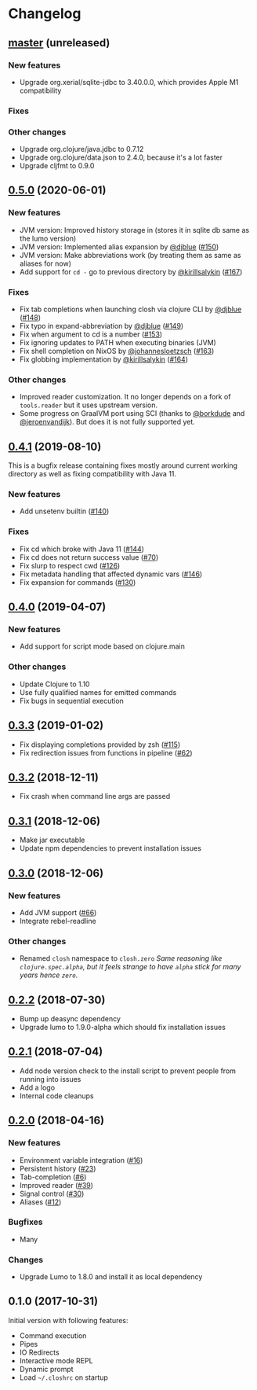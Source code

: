 # Changelog

## [master](https://github.com/dundalek/closh/compare/v0.5.0...master) (unreleased)

### New features

- Upgrade org.xerial/sqlite-jdbc to 3.40.0.0, which provides Apple M1 compatibility

### Fixes

### Other changes

- Upgrade org.clojure/java.jdbc to 0.7.12
- Upgrade org.clojure/data.json to 2.4.0, because it's a lot faster
- Upgrade cljfmt to 0.9.0

## [0.5.0](https://github.com/dundalek/closh/compare/v0.4.1...v0.5.0) (2020-06-01)

### New features

- JVM version: Improved history storage in (stores it in sqlite db same as the lumo version)
- JVM version: Implemented alias expansion
  by [@djblue](https://github.com/djblue) ([#150](https://github.com/dundalek/closh/pull/150))
- JVM version: Make abbreviations work (by treating them as same as aliases for now)
- Add support for `cd -` go to previous directory
  by [@kirillsalykin](https://github.com/kirillsalykin) ([#167](https://github.com/dundalek/closh/pull/167))

### Fixes

- Fix tab completions when launching closh via clojure CLI by [@djblue](https://github.com/djblue) ([#148](https://github.com/dundalek/closh/pull/148))
- Fix typo in expand-abbreviation by [@djblue](https://github.com/djblue) ([#149](https://github.com/dundalek/closh/pull/149))
- Fix when argument to cd is a number ([#153](https://github.com/dundalek/closh/issues/153))
- Fix ignoring updates to PATH when executing binaries (JVM)
- Fix shell completion on NixOS by [@johannesloetzsch](https://github.com/johannesloetzsch) ([#163](https://github.com/dundalek/closh/pull/163))
- Fix globbing implementation by [@kirillsalykin](https://github.com/kirillsalykin) ([#164](https://github.com/dundalek/closh/pull/164))

### Other changes

- Improved reader customization. It no longer depends on a fork of `tools.reader` but it uses upstream version.
- Some progress on GraalVM port using SCI (thanks to [@borkdude](https://github.com/borkdude) and [@jeroenvandijk](https://github.com/jeroenvandijk)). But does it is not fully supported yet.

## [0.4.1](https://github.com/dundalek/closh/compare/v0.4.0...v0.4.1) (2019-08-10)

This is a bugfix release containing fixes mostly around current working directory as well as fixing compatibility with Java 11.

### New features

- Add unsetenv builtin ([#140](https://github.com/dundalek/closh/issues/140))

### Fixes

- Fix cd which broke with Java 11 ([#144](https://github.com/dundalek/closh/issues/144))
- Fix cd does not return success value ([#70](https://github.com/dundalek/closh/issues/70))
- Fix slurp to respect cwd ([#126](https://github.com/dundalek/closh/issues/126))
- Fix metadata handling that affected dynamic vars ([#146](https://github.com/dundalek/closh/issues/146))
- Fix expansion for commands ([#130](https://github.com/dundalek/closh/issues/130))

## [0.4.0](https://github.com/dundalek/closh/compare/v0.3.3...v0.4.0) (2019-04-07)

### New features

- Add support for script mode based on clojure.main

### Other changes

- Update Clojure to 1.10
- Use fully qualified names for emitted commands
- Fix bugs in sequential execution

## [0.3.3](https://github.com/dundalek/closh/compare/v0.3.2...v0.3.3) (2019-01-02)

- Fix displaying completions provided by zsh ([#115](https://github.com/dundalek/closh/issues/115))
- Fix redirection issues from functions in pipeline ([#62](https://github.com/dundalek/closh/issues/62))

## [0.3.2](https://github.com/dundalek/closh/compare/v0.3.1...v0.3.2) (2018-12-11)

- Fix crash when command line args are passed

## [0.3.1](https://github.com/dundalek/closh/compare/v0.3.0...v0.3.1) (2018-12-06)

- Make jar executable
- Update npm dependencies to prevent installation issues

## [0.3.0](https://github.com/dundalek/closh/compare/v0.2.2...v0.3.0) (2018-12-06)

### New features

- Add JVM support ([#66](https://github.com/dundalek/closh/issues/66))
- Integrate rebel-readline

### Other changes

- Renamed `closh` namespace to `closh.zero`
  *Same reasoning like `clojure.spec.alpha`, but it feels strange to have `alpha` stick for many years hence `zero`.*

## [0.2.2](https://github.com/dundalek/closh/compare/v0.2.1...v0.2.2) (2018-07-30)

- Bump up deasync dependency
- Upgrade lumo to 1.9.0-alpha which should fix installation issues

## [0.2.1](https://github.com/dundalek/closh/compare/v0.2.0...v0.2.1) (2018-07-04)

- Add node version check to the install script to prevent people from running into issues
- Add a logo
- Internal code cleanups

## [0.2.0](https://github.com/dundalek/closh/compare/v0.1.0...v0.2.0) (2018-04-16)

### New features

- Environment variable integration ([#16](https://github.com/dundalek/closh/issues/16))
- Persistent history ([#23](https://github.com/dundalek/closh/pull/23))
- Tab-completion ([#6](https://github.com/dundalek/closh/issues/6))
- Improved reader ([#39](https://github.com/dundalek/closh/issues/39))
- Signal control ([#30](https://github.com/dundalek/closh/issues/30))
- Aliases ([#12](https://github.com/dundalek/closh/issues/12))

### Bugfixes

- Many

### Changes

- Upgrade Lumo to 1.8.0 and install it as local dependency

## 0.1.0 (2017-10-31)

Initial version with following features:

- Command execution
- Pipes
- IO Redirects
- Interactive mode REPL
- Dynamic prompt
- Load `~/.closhrc` on startup
